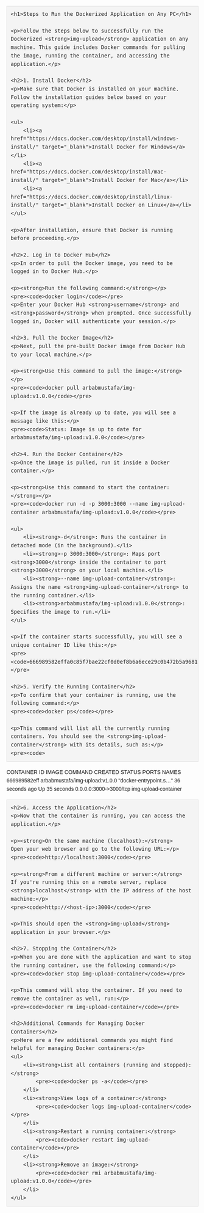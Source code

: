  <!DOCTYPE html>
<html lang="en">
<head>
    <meta charset="UTF-8">
    <meta name="viewport" content="width=device-width, initial-scale=1.0">
    <title>Steps to Run the Dockerized Application</title>
    <style>
        body {
            font-family: Arial, sans-serif;
            line-height: 1.6;
            margin: 20px;
        }
        h1, h2, h3 {
            color: #333;
        }
        pre {
            background-color: #f4f4f4;
            padding: 10px;
            border: 1px solid #ddd;
            font-size: 16px;
            white-space: pre-wrap;
            word-wrap: break-word;
        }
        code {
            font-family: monospace;
            background-color: #f4f4f4;
            padding: 0.2rem 0.4rem;
            border-radius: 3px;
        }
        ul {
            margin-bottom: 20px;
        }
        li {
            margin-bottom: 10px;
        }
        .note {
            font-style: italic;
            color: #555;
        }
        .important {
            font-weight: bold;
        }
    </style>
</head>
<body>

    <h1>Steps to Run the Dockerized Application on Any PC</h1>

    <p>Follow the steps below to successfully run the Dockerized <strong>img-upload</strong> application on any machine. This guide includes Docker commands for pulling the image, running the container, and accessing the application.</p>

    <h2>1. Install Docker</h2>
    <p>Make sure that Docker is installed on your machine.
    Follow the installation guides below based on your operating system:</p>

    <ul>
        <li><a href="https://docs.docker.com/desktop/install/windows-install/" target="_blank">Install Docker for Windows</a></li>
        <li><a href="https://docs.docker.com/desktop/install/mac-install/" target="_blank">Install Docker for Mac</a></li>
        <li><a href="https://docs.docker.com/desktop/install/linux-install/" target="_blank">Install Docker on Linux</a></li>
    </ul>

    <p>After installation, ensure that Docker is running before proceeding.</p>

    <h2>2. Log in to Docker Hub</h2>
    <p>In order to pull the Docker image, you need to be logged in to Docker Hub.</p>

    <p><strong>Run the following command:</strong></p>
    <pre><code>docker login</code></pre>
    <p>Enter your Docker Hub <strong>username</strong> and <strong>password</strong> when prompted. Once successfully logged in, Docker will authenticate your session.</p>

    <h2>3. Pull the Docker Image</h2>
    <p>Next, pull the pre-built Docker image from Docker Hub to your local machine.</p>

    <p><strong>Use this command to pull the image:</strong></p>
    <pre><code>docker pull arbabmustafa/img-upload:v1.0.0</code></pre>

    <p>If the image is already up to date, you will see a message like this:</p>
    <pre><code>Status: Image is up to date for arbabmustafa/img-upload:v1.0.0</code></pre>

    <h2>4. Run the Docker Container</h2>
    <p>Once the image is pulled, run it inside a Docker container.</p>

    <p><strong>Use this command to start the container:</strong></p>
    <pre><code>docker run -d -p 3000:3000 --name img-upload-container arbabmustafa/img-upload:v1.0.0</code></pre>

    <ul>
        <li><strong>-d</strong>: Runs the container in detached mode (in the background).</li>
        <li><strong>-p 3000:3000</strong>: Maps port <strong>3000</strong> inside the container to port <strong>3000</strong> on your local machine.</li>
        <li><strong>--name img-upload-container</strong>: Assigns the name <strong>img-upload-container</strong> to the running container.</li>
        <li><strong>arbabmustafa/img-upload:v1.0.0</strong>: Specifies the image to run.</li>
    </ul>

    <p>If the container starts successfully, you will see a unique container ID like this:</p>
    <pre><code>666989582effa0c85f7bae22cf0d0ef8b6a6ece29c0b472b5a9681c0e970690a</code></pre>

    <h2>5. Verify the Running Container</h2>
    <p>To confirm that your container is running, use the following command:</p>
    <pre><code>docker ps</code></pre>

    <p>This command will list all the currently running containers. You should see the <strong>img-upload-container</strong> with its details, such as:</p>
    <pre><code>

CONTAINER ID IMAGE COMMAND CREATED STATUS PORTS NAMES
666989582eff arbabmustafa/img-upload:v1.0.0 "docker-entrypoint.s…" 36 seconds ago Up 35 seconds 0.0.0.0:3000->3000/tcp img-upload-container
</code></pre>

    <h2>6. Access the Application</h2>
    <p>Now that the container is running, you can access the application.</p>

    <p><strong>On the same machine (localhost):</strong>
    Open your web browser and go to the following URL:</p>
    <pre><code>http://localhost:3000</code></pre>

    <p><strong>From a different machine or server:</strong>
    If you're running this on a remote server, replace <strong>localhost</strong> with the IP address of the host machine:</p>
    <pre><code>http://<host-ip>:3000</code></pre>

    <p>This should open the <strong>img-upload</strong> application in your browser.</p>

    <h2>7. Stopping the Container</h2>
    <p>When you are done with the application and want to stop the running container, use the following command:</p>
    <pre><code>docker stop img-upload-container</code></pre>

    <p>This command will stop the container. If you need to remove the container as well, run:</p>
    <pre><code>docker rm img-upload-container</code></pre>

    <h2>Additional Commands for Managing Docker Containers</h2>
    <p>Here are a few additional commands you might find helpful for managing Docker containers:</p>
    <ul>
        <li><strong>List all containers (running and stopped):</strong>
            <pre><code>docker ps -a</code></pre>
        </li>
        <li><strong>View logs of a container:</strong>
            <pre><code>docker logs img-upload-container</code></pre>
        </li>
        <li><strong>Restart a running container:</strong>
            <pre><code>docker restart img-upload-container</code></pre>
        </li>
        <li><strong>Remove an image:</strong>
            <pre><code>docker rmi arbabmustafa/img-upload:v1.0.0</code></pre>
        </li>
    </ul>

</body>
</html>
